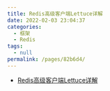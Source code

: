 ```yaml
---
title: Redis高级客户端Lettuce详解
date: 2022-02-03 23:04:37
categories: 
  - 框架
  - Redis
tags: 
  - null
permalink: /pages/82b6d4/
---
```

- [Redis高级客户端Lettuce详解](https://www.cnblogs.com/throwable/p/11601538.html)

